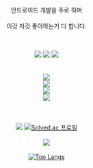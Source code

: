 <div align=center>
  <p>
    안드로이드 개발을 주로 하며<br><br>
    이것 저것 좋아하는거 다 합니다.
  </p>
  <br>
  
</div>

<!--<div align=center><h1>☎️ CONTACTS</h1></div>-->
<br>
<div align=center>
  <a href="https://sangyoon98.tistory.com/"><img src="https://img.shields.io/badge/tistory-000000?style=for-the-badge&logo=tistory&logoColor=white&link=https://sangyoon98.tistory.com/" /></a>
  <a href="mailto:qlrqod123123@naver.com"><img src="https://img.shields.io/badge/naver-03C75A?style=for-the-badge&logo=naver&logoColor=white&link=mailto:qlrqod123123@gmail.com" /></a>
  <a href="mailto:qlrqod123123@gmail.com"><img src="https://img.shields.io/badge/gmail-d14836?style=for-the-badge&logo=Gmail&logoColor=white&link=mailto:qlrqod123123@gmail.com" /></a>
</div>

<br>
<br>
 
<!--<div align=center><h1>📚 STACKS</h1></div>-->

<div align=center>
  <img src="https://skills.syvixor.com/api/icons?i=kotlin,jetpackcompose,android"/>
  <!--<img src="https://skills.syvixor.com/api/icons?i=swift,swiftui,ios"/>-->
  <br>
  <img src="https://skills.syvixor.com/api/icons?i=html,css3,js,ts,react,vue,tailwind,styledcomponents"/>
  <br>
  <img src="https://skills.syvixor.com/api/icons?i=java,spring,python,flask,mysql,mongodb"/>
  <br>
  <img src="https://skills.syvixor.com/api/icons?i=git,github,bitbucket"/>
  <br>
  <!--<img src="https://skills.syvixor.com/api/icons?i=csharp,unity,unrealengine"/>-->
  <br>
  <!--<img src="https://skills.syvixor.com/api/icons?i=jira,confluence,notion,figma,ps,premierepro,ae"/>-->
</div>

<br>
<br>

<div align=center>
  <img src="https://visitor-badge.laobi.icu/badge?page_id=sangyoon98.sangyoon98"  />
  <a href="https://solved.ac/qlrqod123123"><img src="http://mazassumnida.wtf/api/mini/generate_badge?boj=qlrqod123123" alt="Solved.ac 프로필" /></a>
  <br>
  <br>
  <img src="http://mazandi.herokuapp.com/api?handle=qlrqod123123&theme=dark"/>
  <br>
  <br>
  <a href="https://github.com/Sangyoon98/github-readme-stats"><img src="https://github-readme-stats.vercel.app/api/top-langs/?username=Sangyoon98&theme=transparent&layout=compact" alt="Top Langs" /></a>
  <!--<a href="https://github.com/Sangyoon98/github-readme-stats"><img src="https://github-readme-stats.vercel.app/api?username=Sangyoon98&theme=transparent&show_icons=true" alt="Top Langs" /></a>-->
</div>
